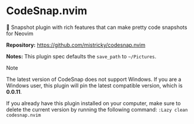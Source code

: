 # CodeSnap.nvim

📸 Snapshot plugin with rich features that can make pretty code snapshots for Neovim

**Repository:** <https://github.com/mistricky/codesnap.nvim>

**Notes:** This plugin spec defaults the `save_path` to `~/Pictures`.

> [!NOTE]
>
> The latest version of CodeSnap does not support Windows. If you are a Windows user, this plugin will pin the latest compatible version, which is **0.0.11**.
>
> If you already have this plugin installed on your computer, make sure to delete the current version by running the following command: `:Lazy clean codesnap.nvim`
